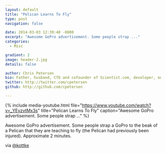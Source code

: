 ```yaml
---
layout: default
title: "Pelican Learns To Fly"
type: post
navigation: false

date: 2014-03-03 12:39:40 -0800
excerpt: "Awesome GoPro advertisement. Some people strap ..."
categories:
  - Misc

gradient: 2
image: header-2.jpg
details: false

author: Chris Petersen
bio: Father, husband, CTO and cofounder of Scientist.com, developer, entrepreneur and technologist.
twitter: http://twitter.com/cpetersen
github: http://github.com/cpetersen

---
```


{% include media-youtube.html file="https://www.youtube.com/watch?v=_YEyzvtMx3s" title="Pelican Learns To Fly" caption="Awesome GoPro advertisement. Some people strap ..." %}

Awesome GoPro advertisement. Some people strap a GoPro to the beak of a Pelican that they are teaching to fly (the Pelican had previously been injured). Approximate 2 minutes. 

 via  [@kottke](http://kottke.org/14/03/gopelican)  

